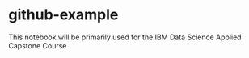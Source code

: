 # github-example
This notebook will be primarily used for the IBM Data Science Applied Capstone Course
